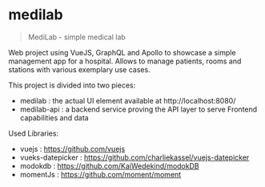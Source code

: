 # medilab

> MediLab - simple medical lab 

Web project using VueJS, GraphQL and Apollo to showcase a simple management app for a hospital. Allows to manage
patients, rooms and stations with various exemplary use cases.

This project is divided into two pieces:
 * medilab : the actual UI element available at http://localhost:8080/
 * medilab-api : a backend service proving the API layer to serve Frontend capabilities and data

Used Libraries:
 * vuejs : https://github.com/vuejs
 * vueks-datepicker : https://github.com/charliekassel/vuejs-datepicker
 * modokdb : https://github.com/KaiWedekind/modokDB
 * momentJs : https://github.com/moment/moment
 
